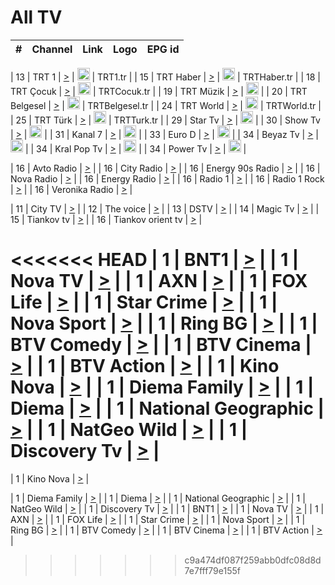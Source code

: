 <h1>All TV</h1>

| #   | Channel        | Link  | Logo | EPG id |
|:---:|:--------------:|:-----:|:----:|:------:|

| 13  | TRT 1            | [>](https://tv-trt1.medya.trt.com.tr/master.m3u8) | <img height="20" src="https://i.imgur.com/j786OLG.png"/> | TRT1.tr |
| 15  | TRT Haber        | [>](https://tv-trthaber.medya.trt.com.tr/master.m3u8) | <img height="20" src="https://i.imgur.com/OVfo8Ab.png"/> | TRTHaber.tr |
| 18  | TRT Çocuk        | [>](https://tv-trtcocuk.medya.trt.com.tr/master.m3u8) | <img height="20" src="https://i.imgur.com/QLFmD6d.png"/> | TRTCocuk.tr |
| 19  | TRT Müzik        | [>](https://tv-trtmuzik.medya.trt.com.tr/master.m3u8) | <img height="20" src="https://i.imgur.com/fIVFCEd.png"/> |
| 20  | TRT Belgesel     | [>](https://tv-trtbelgesel.medya.trt.com.tr/master.m3u8) | <img height="20" src="https://i.imgur.com/MGO87pe.png"/> | TRTBelgesel.tr |
| 24  | TRT World        | [>](https://tv-trtworld.medya.trt.com.tr/master.m3u8) | <img height="20" src="https://i.imgur.com/JEA2xpv.png"/> | TRTWorld.tr |
| 25  | TRT Türk         | [>](https://tv-trtturk.medya.trt.com.tr/master.m3u8) | <img height="20" src="https://i.imgur.com/OSTOQNw.png"/> | TRTTurk.tr |
| 29  | Star Tv   | [>](https://dogus-live.daioncdn.net/startv/startv_360p.m3u8) | <img height="20" src="https://i.imgur.com/IebUZx1.png"/> |
| 30  | Show Tv     | [>](https://ciner-live.daioncdn.net/showtv/showtv.m3u8) | <img height="20" src="https://i.imgur.com/IebUZx1.png"/> |
| 31  | Kanal 7     | [>](https://kanal7-live.daioncdn.net/kanal7/kanal7.m3u8) | <img height="20" src="https://i.imgur.com/IebUZx1.png"/> |
| 33  | Euro D    | [>](https://www.youtube.com/user/KanalD/live) | <img height="20" src="https://i.imgur.com/IebUZx1.png"/> |
| 34  | Beyaz Tv     | [>](https://beyaztv-live.daioncdn.net/beyaztv/beyaztv.m3u8) | <img height="20" src="https://i.imgur.com/IebUZx1.png"/> |
| 34  | Kral Pop Tv     | [>](https://www.youtube.com/watch?v=GuFTuKoXepw) | <img height="20" src="https://i.imgur.com/IebUZx1.png"/> |
| 34  | Power Tv     | [>](https://livetv.powerapp.com.tr/powerTV/powerhd.smil/chunklist.m3u8) | <img height="20" src="https://i.imgur.com/IebUZx1.png"/> |

| 16  | Avto Radio | [>](http://stream.metacast.eu/avtoradio.mp3.m3u) |
| 16  | City Radio | [>](http://stream.metacast.eu/city.aac.m3u) |
| 16  | Energy 90s Radio | [>](http://stream.metacast.eu/energy-90s.m3u) |
| 16  | Nova Radio | [>](http://stream.metacast.eu/nova.aac.m3u) |
| 16  | Energy Radio | [>](http://stream.metacast.eu/nrj.aac.m3u) |
| 16  | Radio 1 | [>](http://stream.metacast.eu/radio1.aac.m3u) |
| 16  | Radio 1 Rock | [>](http://stream.metacast.eu/radio1rock.aac.m3u) |
| 16  | Veronika Radio | [>](http://stream.metacast.eu/veronika.aac.m3u) |

| 11  | City TV | [>](https://tv.city.bg/play/tshls/citytv/index.m3u8) |
| 12  | The voice | [>](https://bss1.neterra.tv/thevoice/thevoice.m3u8) |
| 13  | DSTV | [>](http://46.249.95.140:8081/hls/data.m3u8) |
| 14  | Magic Tv | [>](https://bss1.neterra.tv/magictv/magictv.m3u8) |
| 15  | Tiankov tv | [>](https://streamer103.neterra.tv/tiankov-folk/live.m3u8) |
| 16  | Tiankov orient tv | [>](https://streamer103.neterra.tv/tiankov-orient/live.m3u8) |

<<<<<<< HEAD
| 1 | BNT1 | [>](https://ymkaya.xyz:13730/tv/bnt1/playlist.m3u8?wmsAuthSign=c2VydmVyX3RpbWU9Mi8yNC8yMDI1IDEwOjQwOjUzIEFNJmhhc2hfdmFsdWU9ODREZUkyMzVsK091bFhtaVJCYnVwQT09JnZhbGlkbWludXRlcz02MA==) |
| 1 | Nova TV | [>](https://ymkaya.xyz:13730/tv/novatv/playlist.m3u8?wmsAuthSign=c2VydmVyX3RpbWU9Mi8yNC8yMDI1IDEwOjQxOjA1IEFNJmhhc2hfdmFsdWU9VEpXUnhpZGc5RnBIZFdzamZYK040UT09JnZhbGlkbWludXRlcz02MA==) |
| 1 | AXN | [>](https://ymkaya.xyz:13730/tv/axn/playlist.m3u8?wmsAuthSign=c2VydmVyX3RpbWU9Mi8yNC8yMDI1IDEwOjQxOjE2IEFNJmhhc2hfdmFsdWU9SjN2QWN0V0h6UlE0TlNaS3I1cGJyQT09JnZhbGlkbWludXRlcz02MA==) |
| 1 | FOX Life | [>](https://ymkaya.xyz:13730/tv/foxlife/playlist.m3u8?wmsAuthSign=c2VydmVyX3RpbWU9Mi8yNC8yMDI1IDEwOjQxOjI2IEFNJmhhc2hfdmFsdWU9TlhBWUxHSWMxRTRUYU5BV1NrZWszQT09JnZhbGlkbWludXRlcz02MA==) |
| 1 | Star Crime | [>](https://ymkaya.xyz:13730/tv/foxcrime/playlist.m3u8?wmsAuthSign=c2VydmVyX3RpbWU9Mi8yNC8yMDI1IDEwOjQxOjM1IEFNJmhhc2hfdmFsdWU9Y2lyZVRyQzBhQ0tjTTVEdWpOWnRyZz09JnZhbGlkbWludXRlcz02MA==) |
| 1 | Nova Sport | [>](https://ymkaya.xyz:13730/tv/novasport/playlist.m3u8?wmsAuthSign=c2VydmVyX3RpbWU9Mi8yNC8yMDI1IDEwOjQxOjQ1IEFNJmhhc2hfdmFsdWU9bzZRV25vbm5yUE8rYS9qSFFWeUN6QT09JnZhbGlkbWludXRlcz02MA==) |
| 1 | Ring BG | [>](https://ymkaya.xyz:13730/tv/ringbg/playlist.m3u8?wmsAuthSign=c2VydmVyX3RpbWU9Mi8yNC8yMDI1IDEwOjQxOjU1IEFNJmhhc2hfdmFsdWU9c1ZBT0hMYXVLSVRxOFFvdVN5a2pYdz09JnZhbGlkbWludXRlcz02MA==) |
| 1 | BTV Comedy | [>](https://ymkaya.xyz:13730/tv/btvcomedy/playlist.m3u8?wmsAuthSign=c2VydmVyX3RpbWU9Mi8yNC8yMDI1IDEwOjQyOjA1IEFNJmhhc2hfdmFsdWU9NHM1K3QxM1h2QW0xUyt3d0dLZkhqdz09JnZhbGlkbWludXRlcz02MA==) |
| 1 | BTV Cinema | [>](https://ymkaya.xyz:13730/tv/btvcinema/playlist.m3u8?wmsAuthSign=c2VydmVyX3RpbWU9Mi8yNC8yMDI1IDEwOjQyOjE1IEFNJmhhc2hfdmFsdWU9dlFNNGhaeDczTGNoQ2xoZFV3QVVTQT09JnZhbGlkbWludXRlcz02MA==) |
| 1 | BTV Action | [>](https://ymkaya.xyz:13730/tv/btvaction/playlist.m3u8?wmsAuthSign=c2VydmVyX3RpbWU9Mi8yNC8yMDI1IDEwOjQyOjI1IEFNJmhhc2hfdmFsdWU9YjRQU2FUN1MwdkhlZ3oyZ1kzNC9Vdz09JnZhbGlkbWludXRlcz02MA==) |
| 1 | Kino Nova | [>](https://ymkaya.xyz:13730/tv/kinonova/playlist.m3u8?wmsAuthSign=c2VydmVyX3RpbWU9Mi8yNC8yMDI1IDEwOjQyOjM1IEFNJmhhc2hfdmFsdWU9Z2RxWnFIaitCcHcvYURIN3dQRlkzQT09JnZhbGlkbWludXRlcz02MA==) |
| 1 | Diema Family | [>](https://ymkaya.xyz:13730/tv/diemafamily/playlist.m3u8?wmsAuthSign=c2VydmVyX3RpbWU9Mi8yNC8yMDI1IDEwOjQyOjQ2IEFNJmhhc2hfdmFsdWU9TGg5M0xnQkV4TDNJQU11cWxuVG5UZz09JnZhbGlkbWludXRlcz02MA==) |
| 1 | Diema | [>](https://ymkaya.xyz:13730/tv/diema/playlist.m3u8?wmsAuthSign=c2VydmVyX3RpbWU9Mi8yNC8yMDI1IDEwOjQzOjQwIEFNJmhhc2hfdmFsdWU9TWdKQldlcW1JQUN2Z3FyOU9ZRGk3dz09JnZhbGlkbWludXRlcz02MA==) |
| 1 | National Geographic | [>](https://ymkaya.xyz:13730/tv/natgeo/playlist.m3u8?wmsAuthSign=c2VydmVyX3RpbWU9Mi8yNC8yMDI1IDEwOjQzOjUwIEFNJmhhc2hfdmFsdWU9VTZYYU5xcytZWWtTTk5ELzdHQmc5Zz09JnZhbGlkbWludXRlcz02MA==) |
| 1 | NatGeo Wild | [>](https://ymkaya.xyz:13730/tv/natgeowild/playlist.m3u8?wmsAuthSign=c2VydmVyX3RpbWU9Mi8yNC8yMDI1IDEwOjQ0OjAwIEFNJmhhc2hfdmFsdWU9TGE0VTdUYUFJb3diUUt0TDZ6YmdWZz09JnZhbGlkbWludXRlcz02MA==) |
| 1 | Discovery Tv | [>](https://ymkaya.xyz:13730/tv/discovery/playlist.m3u8?wmsAuthSign=c2VydmVyX3RpbWU9Mi8yNC8yMDI1IDEwOjQ0OjEwIEFNJmhhc2hfdmFsdWU9dks2cVFQUUp0dzR5ekZTT2djT0tmZz09JnZhbGlkbWludXRlcz02MA==) |
=======


| 1 | Kino Nova | [>](https://ymkaya.xyz:11336/tv/kinonova/playlist.m3u8?wmsAuthSign=c2VydmVyX3RpbWU9MS8yLzIwMjUgNDo0MDoyMCBBTSZoYXNoX3ZhbHVlPWlFS1FrWEtMMVRFM3l5YklUWUJQUHc9PSZ2YWxpZG1pbnV0ZXM9NjA=) |

| 1 | Diema Family | [>](https://ymkaya.xyz:11336/tv/diemafamily/playlist.m3u8?wmsAuthSign=c2VydmVyX3RpbWU9MS8yLzIwMjUgNDo0MDozMCBBTSZoYXNoX3ZhbHVlPUVUaTVKTldvZTF5WVVCM0YwL21kaXc9PSZ2YWxpZG1pbnV0ZXM9NjA=) |
| 1 | Diema | [>](https://ymkaya.xyz:11336/tv/diema/playlist.m3u8?wmsAuthSign=c2VydmVyX3RpbWU9MS8yLzIwMjUgNDo0MDo0MCBBTSZoYXNoX3ZhbHVlPVlYMWVJT2NuUjNpUTBsaytEUFFOS2c9PSZ2YWxpZG1pbnV0ZXM9NjA=) |
| 1 | National Geographic | [>](https://ymkaya.xyz:11336/tv/natgeo/playlist.m3u8?wmsAuthSign=c2VydmVyX3RpbWU9MS8yLzIwMjUgNDo0MTo0MSBBTSZoYXNoX3ZhbHVlPTJQTlVmcG5nYWx0M013eUhGRGxnd0E9PSZ2YWxpZG1pbnV0ZXM9NjA=) |
| 1 | NatGeo Wild | [>](https://ymkaya.xyz:11336/tv/natgeowild/playlist.m3u8?wmsAuthSign=c2VydmVyX3RpbWU9MS8yLzIwMjUgNDo0MTo1MSBBTSZoYXNoX3ZhbHVlPVl1OXZaTTliN0hGWEN3eDBYd1duNkE9PSZ2YWxpZG1pbnV0ZXM9NjA=) |
| 1 | Discovery Tv | [>](https://ymkaya.xyz:11336/tv/discovery/playlist.m3u8?wmsAuthSign=c2VydmVyX3RpbWU9MS8yLzIwMjUgNDo0MjowMSBBTSZoYXNoX3ZhbHVlPWtBQmdLNlY2RmQwWElzMVYzSDJyVkE9PSZ2YWxpZG1pbnV0ZXM9NjA=) |
| 1 | BNT1 | [>](https://ymkaya.xyz:11336/tv/bnt1/playlist.m3u8?wmsAuthSign=c2VydmVyX3RpbWU9MS8yLzIwMjUgNDozODozOCBBTSZoYXNoX3ZhbHVlPVVrMVlRQXpJWlhYeUh6ZFVpSC9NMUE9PSZ2YWxpZG1pbnV0ZXM9NjA=) |
| 1 | Nova TV | [>](https://ymkaya.xyz:11336/tv/novatv/playlist.m3u8?wmsAuthSign=c2VydmVyX3RpbWU9MS8yLzIwMjUgNDozODo0OCBBTSZoYXNoX3ZhbHVlPUVxQjh1a0ZzYkVGZU8zZDFGTzdreVE9PSZ2YWxpZG1pbnV0ZXM9NjA=) |
| 1 | AXN | [>](https://ymkaya.xyz:11336/tv/axn/playlist.m3u8?wmsAuthSign=c2VydmVyX3RpbWU9MS8yLzIwMjUgNDozODo1OCBBTSZoYXNoX3ZhbHVlPUpkWStGY1hkNXhaOVpPZ0thQ0FZL3c9PSZ2YWxpZG1pbnV0ZXM9NjA=) |
| 1 | FOX Life | [>](https://ymkaya.xyz:11336/tv/foxlife/playlist.m3u8?wmsAuthSign=c2VydmVyX3RpbWU9MS8yLzIwMjUgNDozOToxMCBBTSZoYXNoX3ZhbHVlPWt1ZDc1T3AzYlZDTjJnSy9TU0xJZlE9PSZ2YWxpZG1pbnV0ZXM9NjA=) |
| 1 | Star Crime | [>](https://ymkaya.xyz:11336/tv/foxcrime/playlist.m3u8?wmsAuthSign=c2VydmVyX3RpbWU9MS8yLzIwMjUgNDozOToyMCBBTSZoYXNoX3ZhbHVlPXIwVU45Nm9FR1l2enNkTG9TanBxbmc9PSZ2YWxpZG1pbnV0ZXM9NjA=) |
| 1 | Nova Sport | [>](https://ymkaya.xyz:11336/tv/novasport/playlist.m3u8?wmsAuthSign=c2VydmVyX3RpbWU9MS8yLzIwMjUgNDozOTozMCBBTSZoYXNoX3ZhbHVlPXlSZ0UxazVaM0xhSmc0NmR4T0c1T2c9PSZ2YWxpZG1pbnV0ZXM9NjA=) |
| 1 | Ring BG | [>](https://ymkaya.xyz:11336/tv/ringbg/playlist.m3u8?wmsAuthSign=c2VydmVyX3RpbWU9MS8yLzIwMjUgNDozOTo0MCBBTSZoYXNoX3ZhbHVlPTR4aUlFNHVUYWN4enY1WkVuOFZma2c9PSZ2YWxpZG1pbnV0ZXM9NjA=) |
| 1 | BTV Comedy | [>](https://ymkaya.xyz:11336/tv/btvcomedy/playlist.m3u8?wmsAuthSign=c2VydmVyX3RpbWU9MS8yLzIwMjUgNDozOTo1MCBBTSZoYXNoX3ZhbHVlPUtrMTJ2RHNTTUU1RFp1ZkVOdXFSK3c9PSZ2YWxpZG1pbnV0ZXM9NjA=) |
| 1 | BTV Cinema | [>](https://ymkaya.xyz:11336/tv/btvcinema/playlist.m3u8?wmsAuthSign=c2VydmVyX3RpbWU9MS8yLzIwMjUgNDozOTo1OSBBTSZoYXNoX3ZhbHVlPTZWcU9FZW56cG1NM1lrYy8xNE5NeHc9PSZ2YWxpZG1pbnV0ZXM9NjA=) |
| 1 | BTV Action | [>](https://ymkaya.xyz:11336/tv/btvaction/playlist.m3u8?wmsAuthSign=c2VydmVyX3RpbWU9MS8yLzIwMjUgNDo0MDoxMCBBTSZoYXNoX3ZhbHVlPUlDd0ErRkZVWThyMVZwR3c2REdGZ3c9PSZ2YWxpZG1pbnV0ZXM9NjA=) |
>>>>>>> c9a474df087f259abb0dfc08d8d7e7fff79e155f
